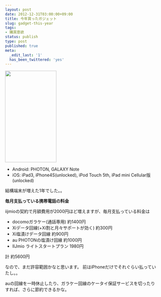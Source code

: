 ```yaml
---
layout: post
date: 2012-12-31T03:00:00+09:00
title: 今年買ったガジェット
slug: gadget-this-year
tags:
- 購買意欲
status: publish
type: post
published: true
meta:
  _edit_last: '1'
  has_been_twittered: 'yes'
---
```

<a href="/images/uploads/2012/12/20121230234735-288.jpg"><img src="/images/uploads/2012/12/20121230234735-288-168x300.jpg" alt="" title="20121230234735-288" width="168" height="300" class="alignnone size-medium wp-image-481" /></a>

- Android: PHOTON, GALAXY Note
- iOS: iPad3, iPhone4S(unlocked), iPod Touch 5th, iPad mini Cellular版(unlocked)

結構端末が増えた1年でした。。

<!--more-->

<strong>毎月支払っている携帯電話の料金</strong>

iijmioの契約で月額費用が2000円ほど増えますが、毎月支払っている料金は


- docomoガラケー(通話専用) 約1400円
- Xiデータ回線(+Xi割と月々サポートが効く) 約300円
- Xi塩漬けデータ回線 約900円
- au PHOTONの塩漬け回線 約1000円
- IIJmio ライトスタートプラン 1980円

計 約5600円

なので、まだ許容範囲かなと思います。
前はiPhoneだけでそれぐらい払っていたし。。

auの回線を一時休止したり、ガラケー回線のケータイ保証サービスを切ったりすれば、さらに節約できるかな。
